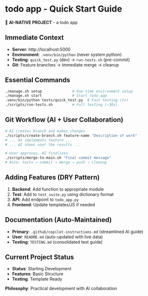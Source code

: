 # todo app - Quick Start Guide

🤖 **AI-NATIVE PROJECT** - a todo app

## Immediate Context
- **Server**: http://localhost:5000 
- **Environment**: `.venv/bin/python` (never system python)
- **Testing**: `quick_test.py` (dev) → `run-tests.sh` (pre-commit)
- **Git**: Feature branches → immediate merge → cleanup

## Essential Commands
```bash
./manage.sh setup              # One-time environment setup
./manage.sh start              # Start todo_app
.venv/bin/python tests/quick_test.py  # Fast testing (2s)
./scripts/run-tests.sh         # Full testing (~30s)
```

## Git Workflow (AI + User Collaboration)
```bash
# AI creates branch and makes changes
./scripts/create-branch.sh feature-name "Description of work"
# ... AI implements feature ...
# ... AI shows user the results ...

# User approves, AI finalizes  
./scripts/merge-to-main.sh "Final commit message"
# Auto: tests → commit → merge → push → cleanup
```

## Adding Features (DRY Pattern)
1. **Backend**: Add function to appropriate module
2. **Test**: Add to `test_suite.py` using dictionary format
3. **API**: Add endpoint to `todo_app.py` 
4. **Frontend**: Update templates/JS if needed

## Documentation (Auto-Maintained)
- **Primary**: `.github/copilot-instructions.md` (streamlined AI guide)
- **User**: `README.md` (auto-updated with live data)
- **Testing**: `TESTING.md` (consolidated test guide)

## Current Project Status
- **Status**: Starting Development
- **Features**: Basic Structure
- **Testing**: Template Ready

**Philosophy**: Practical development with AI collaboration
